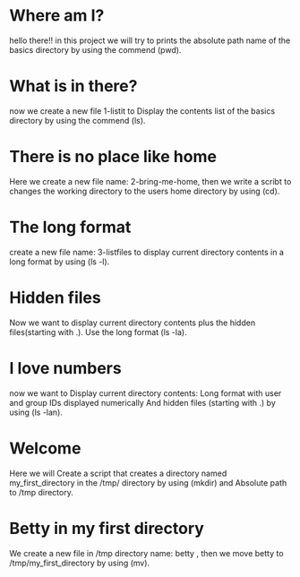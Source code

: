 # Where am I?
hello there!!
in this project we will try to prints the absolute path name of the basics directory by using the commend (pwd).
# What is in there?
now we create a new file 1-listit to Display the contents list of the basics directory by using the commend (ls).
# There is no place like home
Here we create a new file name: 2-bring-me-home, then we write a scribt to changes the working directory to the users home directory by using (cd).
# The long format
create a new file name: 3-listfiles to display current directory contents in a long format by using (ls -l).
# Hidden files
Now we want to display current directory contents plus the hidden files(starting with .). Use the long format (ls -la).
# I love numbers
now we want to Display current directory contents:
Long format
with user and group IDs displayed numerically
And hidden files (starting with .)
by using (ls -lan).
# Welcome
Here we will Create a script that creates a directory named my_first_directory in the /tmp/ directory by using (mkdir) and  Absolute path to /tmp directory.
# Betty in my first directory
We create a new file in /tmp directory name: betty , then we move betty to /tmp/my_first_directory by using (mv).
